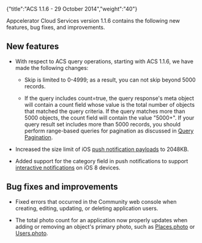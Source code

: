 {"title":"ACS 1.1.6 - 29 October 2014","weight":"40"}

Appcelerator Cloud Services version 1.1.6 contains the following new features, bug fixes, and improvements.

## New features

* With respect to ACS query operations, starting with ACS 1.1.6, we have made the following changes:

    * Skip is limited to 0-4999; as a result, you can not skip beyond 5000 records.

    * If the query includes count=true, the query response's meta object will contain a count field whose value is the total number of objects that matched the query criteria. If the query matches more than 5000 objects, the count field will contain the value "5000+". If your query result set includes more than 5000 records, you should perform range-based queries for pagination as discussed in [Query Pagination](/docs/appc/Mobile_Backend_Services/Mobile_Backend_Services_Guide/Search_and_Query_APIs/).

* Increased the size limit of iOS [push notification payloads](/arrowdb/latest/#!/api/PushPayload) to 2048KB.

* Added support for the category field in push notifications to support [interactive notifications](/docs/appc/Titanium_SDK/Titanium_SDK_How-tos/Notification_Services/iOS_Interactive_Notifications/) on iOS 8 devices.

## Bug fixes and improvements

* Fixed errors that occurred in the Community web console when creating, editing, updating, or deleting application users.

* The total photo count for an application now properly updates when adding or removing an object's primary photo, such as [Places.photo](/arrowdb/latest/#!/api/Places-property-photo) or [Users.photo](/arrowdb/latest/#!/api/Users-property-photo).
